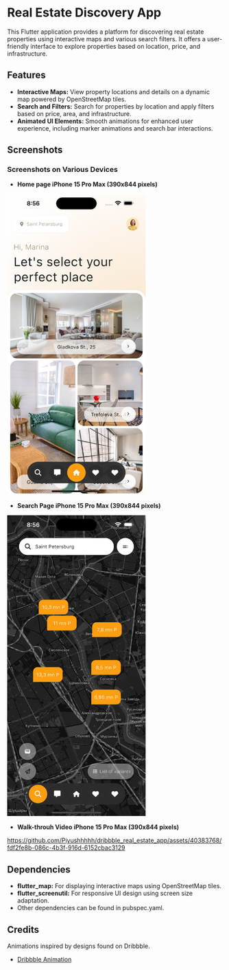 # Real Estate Discovery App

This Flutter application provides a platform for discovering real estate properties using interactive maps and various search filters. It offers a user-friendly interface to explore properties based on location, price, and infrastructure.

## Features
- **Interactive Maps:** View property locations and details on a dynamic map powered by OpenStreetMap tiles.
- **Search and Filters:** Search for properties by location and apply filters based on price, area, and infrastructure.
- **Animated UI Elements:** Smooth animations for enhanced user experience, including marker animations and search bar interactions.

## Screenshots
### Screenshots on Various Devices

- **Home page iPhone 15 Pro Max (390x844 pixels)**
<img src="https://github.com/Piyushhhhh/dribbble_real_estate_app/blob/main/screenshots/home.png" height="700" >

- **Search Page iPhone 15 Pro Max (390x844 pixels)**
<img src="https://github.com/Piyushhhhh/dribbble_real_estate_app/blob/main/screenshots/search.png" height="700">

  - **Walk-throuh Video iPhone 15 Pro Max (390x844 pixels)**

https://github.com/Piyushhhhh/dribbble_real_estate_app/assets/40383768/fdf2fe8b-086c-4b3f-916d-6152cbac3129



## Dependencies
- **flutter_map:** For displaying interactive maps using OpenStreetMap tiles.
- **flutter_screenutil:** For responsive UI design using screen size adaptation.
- Other dependencies can be found in pubspec.yaml.

## Credits
Animations inspired by designs found on Dribbble.
- [Dribbble Animation](https://dribbble.com/shots/23780608-Real-Estate-App)
